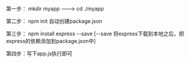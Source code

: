 第一步： mkdir myapp ---> cd ./myapp

第二步： npm init  自动创建package.json

第三步： npm install express --save     [--save 将express下载到本地之后，把express的依赖添加到package.json中]

第四步：写下app.js执行即可
